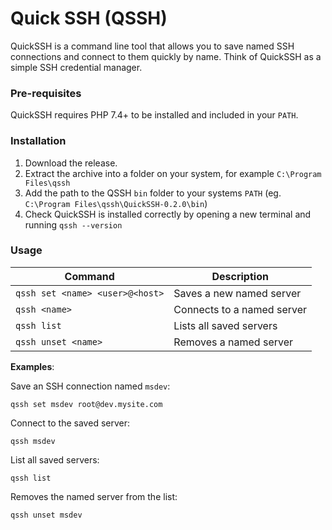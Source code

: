 # Quick SSH (QSSH)

QuickSSH is a command line tool that allows you to save named SSH connections and
connect to them quickly by name. Think of QuickSSH as a simple SSH credential manager.

### Pre-requisites

QuickSSH requires PHP 7.4+ to be installed and included in your `PATH`.

### Installation

1. Download the release.
2. Extract the archive into a folder on your system, for example `C:\Program Files\qssh`
3. Add the path to the QSSH `bin` folder to your systems `PATH` (eg. `C:\Program Files\qssh\QuickSSH-0.2.0\bin`)
4. Check QuickSSH is installed correctly by opening a new terminal and running `qssh --version`

### Usage

| Command                         | Description                 |
|---------------------------------|-----------------------------|
| `qssh set <name> <user>@<host>` | Saves a new named server    |
| `qssh <name>`                   | Connects to a named server  |
| `qssh list`                     | Lists all saved servers     |
| `qssh unset <name>`             | Removes a named server      |

**Examples**:

Save an SSH connection named `msdev`:
```
qssh set msdev root@dev.mysite.com
```

Connect to the saved server:
```
qssh msdev
```

List all saved servers:
```
qssh list
```

Removes the named server from the list:
```
qssh unset msdev
```